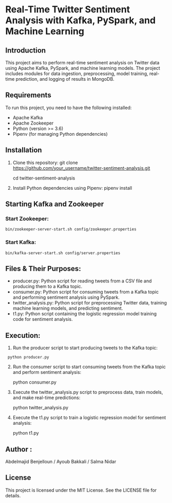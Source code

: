 # Real-Time Twitter Sentiment Analysis with Kafka, PySpark, and Machine Learning

## Introduction
This project aims to perform real-time sentiment analysis on Twitter data using Apache Kafka, PySpark, and machine learning models. The project includes modules for data ingestion, preprocessing, model training, real-time prediction, and logging of results in MongoDB.

## Requirements
To run this project, you need to have the following installed:
- Apache Kafka
- Apache Zookeeper
- Python (version >= 3.6)
- Pipenv (for managing Python dependencies)

## Installation
1. Clone this repository:
   git clone https://github.com/your_username/twitter-sentiment-analysis.git

   cd twitter-sentiment-analysis
3. Install Python dependencies using Pipenv:
   pipenv install
## Starting Kafka and Zookeeper
  ### Start Zookeeper:
    bin/zookeeper-server-start.sh config/zookeeper.properties
  ### Start Kafka:
    bin/kafka-server-start.sh config/server.properties
## Files & Their Purposes:
  - producer.py: Python script for reading tweets from a CSV file and producing them to a Kafka topic.
  - consumer.py: Python script for consuming tweets from a Kafka topic and performing sentiment analysis using PySpark.
  - twitter_analysis.py: Python script for preprocessing Twitter data, training machine learning models, and predicting sentiment.
  - t1.py: Python script containing the logistic regression model training code for sentiment analysis.
## Execution:
  1.  Run the producer script to start producing tweets to the Kafka topic:
     
     python producer.py
  2. Run the consumer script to start consuming tweets from the Kafka topic and perform sentiment analysis:
     
     python consumer.py
     
  3. Execute the twitter_analysis.py script to preprocess data, train models, and make real-time predictions:
     
     python twitter_analysis.py
     
  4. Execute the t1.py script to train a logistic regression model for sentiment analysis:
     
     python t1.py
     
## Author :
Abdelmajid Benjelloun / Ayoub Bakkali / Salma Nidar 

## License
This project is licensed under the MIT License. See the LICENSE file for details.

